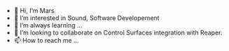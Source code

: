 - 👋 Hi, I’m Mars
- 👀 I’m interested in Sound, Software Developement
- 🌱 I’m always learning ...
- 💞️ I’m looking to collaborate on Control Surfaces integration with Reaper.
- 📫 How to reach me ...

<!---
MT4Mars/MT4Mars is a ✨ special ✨ repository because its `README.md` (this file) appears on your GitHub profile.
You can click the Preview link to take a look at your changes.
--->
